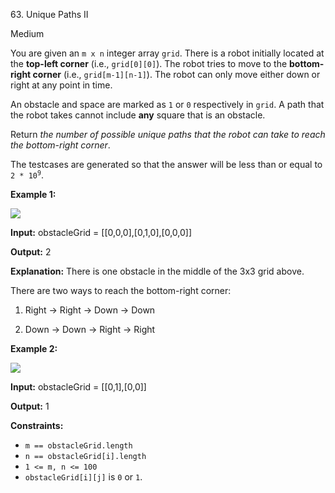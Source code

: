 63\. Unique Paths II

Medium

You are given an `m x n` integer array `grid`. There is a robot initially located at the **top-left corner** (i.e., `grid[0][0]`). The robot tries to move to the **bottom-right corner** (i.e., `grid[m-1][n-1]`). The robot can only move either down or right at any point in time.

An obstacle and space are marked as `1` or `0` respectively in `grid`. A path that the robot takes cannot include **any** square that is an obstacle.

Return _the number of possible unique paths that the robot can take to reach the bottom-right corner_.

The testcases are generated so that the answer will be less than or equal to <code>2 * 10<sup>9</sup></code>.

**Example 1:**

![](https://assets.leetcode.com/uploads/2020/11/04/robot1.jpg)

**Input:** obstacleGrid = [[0,0,0],[0,1,0],[0,0,0]]

**Output:** 2

**Explanation:** There is one obstacle in the middle of the 3x3 grid above. 

There are two ways to reach the bottom-right corner: 

1. Right -> Right -> Down -> Down 

2. Down -> Down -> Right -> Right

**Example 2:**

![](https://assets.leetcode.com/uploads/2020/11/04/robot2.jpg)

**Input:** obstacleGrid = [[0,1],[0,0]]

**Output:** 1

**Constraints:**

*   `m == obstacleGrid.length`
*   `n == obstacleGrid[i].length`
*   `1 <= m, n <= 100`
*   `obstacleGrid[i][j]` is `0` or `1`.